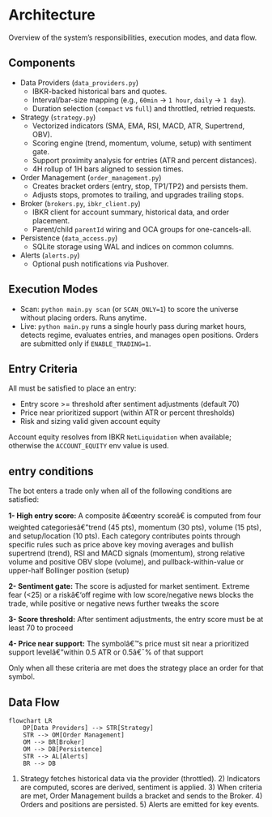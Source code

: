 # Architecture

Overview of the system’s responsibilities, execution modes, and data flow.

## Components

- Data Providers (`data_providers.py`)
  - IBKR-backed historical bars and quotes.
  - Interval/bar-size mapping (e.g., `60min` -> `1 hour`, `daily` -> `1 day`).
  - Duration selection (`compact` vs `full`) and throttled, retried requests.
- Strategy (`strategy.py`)
  - Vectorized indicators (SMA, EMA, RSI, MACD, ATR, Supertrend, OBV).
  - Scoring engine (trend, momentum, volume, setup) with sentiment gate.
  - Support proximity analysis for entries (ATR and percent distances).
  - 4H rollup of 1H bars aligned to session times.
- Order Management (`order_management.py`)
  - Creates bracket orders (entry, stop, TP1/TP2) and persists them.
  - Adjusts stops, promotes to trailing, and upgrades trailing stops.
- Broker (`brokers.py`, `ibkr_client.py`)
  - IBKR client for account summary, historical data, and order placement.
  - Parent/child `parentId` wiring and OCA groups for one-cancels-all.
- Persistence (`data_access.py`)
  - SQLite storage using WAL and indices on common columns.
- Alerts (`alerts.py`)
  - Optional push notifications via Pushover.

## Execution Modes

- Scan: `python main.py scan` (or `SCAN_ONLY=1`) to score the universe without
  placing orders. Runs anytime.
- Live: `python main.py` runs a single hourly pass during market hours, detects
  regime, evaluates entries, and manages open positions. Orders are submitted
  only if `ENABLE_TRADING=1`.

## Entry Criteria

All must be satisfied to place an entry:
- Entry score >= threshold after sentiment adjustments (default 70)
- Price near prioritized support (within ATR or percent thresholds)
- Risk and sizing valid given account equity

Account equity resolves from IBKR `NetLiquidation` when available; otherwise the
`ACCOUNT_EQUITY` env value is used.

## entry conditions
The bot enters a trade only when all of the following conditions are satisfied:

**1- High entry score:**
A composite â€œentry scoreâ€ is computed from four weighted categoriesâ€”trend (45 pts), momentum (30 pts), volume (15 pts), and setup/location (10 pts). Each category contributes points through specific rules such as price above key moving averages and bullish supertrend (trend), RSI and MACD signals (momentum), strong relative volume and positive OBV slope (volume), and pullback-within-value or upper-half Bollinger position (setup)

**2- Sentiment gate:**
The score is adjusted for market sentiment. Extreme fear (<25) or a riskâ€‘off regime with low score/negative news blocks the trade, while positive or negative news further tweaks the score

**3- Score threshold:**
After sentiment adjustments, the entry score must be at least 70 to proceed

**4- Price near support:**
The symbolâ€™s price must sit near a prioritized support levelâ€”within 0.5 ATR or 0.5â€¯% of that support

Only when all these criteria are met does the strategy place an order for that symbol.

## Data Flow

```mermaid
flowchart LR
    DP[Data Providers] --> STR[Strategy]
    STR --> OM[Order Management]
    OM --> BR[Broker]
    OM --> DB[Persistence]
    STR --> AL[Alerts]
    BR --> DB
```

1) Strategy fetches historical data via the provider (throttled). 2) Indicators
are computed, scores are derived, sentiment is applied. 3) When criteria are
met, Order Management builds a bracket and sends to the Broker. 4) Orders and
positions are persisted. 5) Alerts are emitted for key events.

